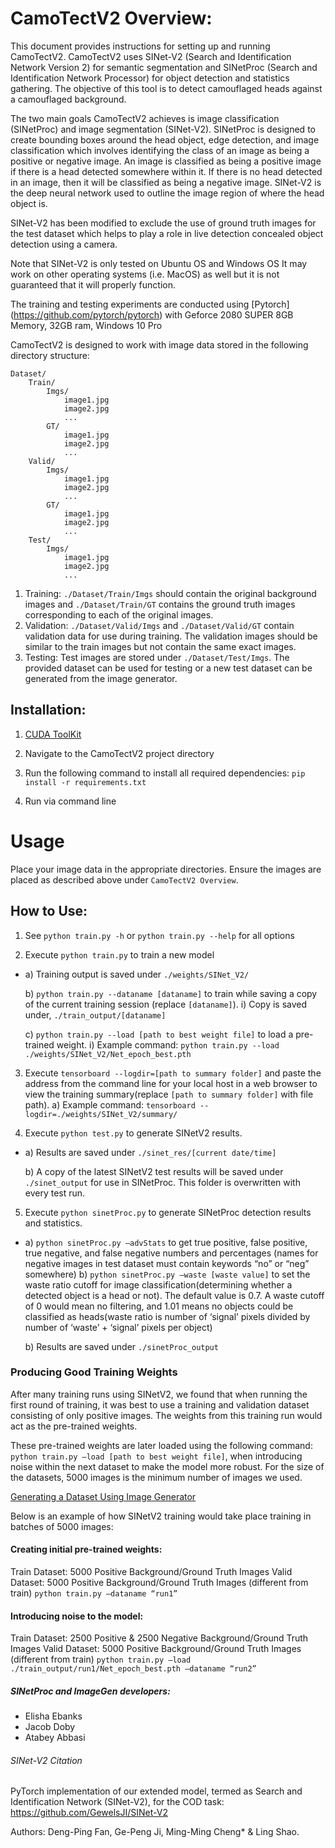 # CamoTectV2 Overview:
This document provides instructions for setting up and running CamoTectV2. CamoTectV2 uses SINet-V2 (Search and Identification Network Version 2) for semantic segmentation and SINetProc (Search and Identification Network Processor) for object detection and statistics gathering. The objective of this tool is to detect camouflaged heads against a camouflaged background.

The two main goals CamoTectV2 achieves is image classification (SINetProc) and image segmentation (SINet-V2). SINetProc is designed to create bounding boxes around the head object, edge detection, and image classification which involves identifying the class of an image as being a positive or negative image. An image is classified as being a positive image if there is a head detected somewhere within it. If there is no head detected in an image, then it will be classified as being a negative image. SINet-V2 is the deep neural network used to outline the image region of where the head object is.

SINet-V2 has been modified to exclude the use of ground truth images for the test dataset which helps to play a role in live detection concealed object detection using a camera.


Note that SINet-V2 is only tested on Ubuntu OS and Windows OS
It may work on other operating systems (i.e. MacOS) as well but it is not guaranteed that it will properly function.

The training and testing experiments are conducted using [Pytorch] (https://github.com/pytorch/pytorch) with Geforce 2080 SUPER 8GB Memory, 32GB ram, Windows 10 Pro


CamoTectV2 is designed to work with image data stored in the following directory structure:

    Dataset/
        Train/
            Imgs/
                image1.jpg
                image2.jpg
                ...
            GT/
                image1.jpg
                image2.jpg
                ...
        Valid/
            Imgs/
                image1.jpg
                image2.jpg
                ...
            GT/
                image1.jpg
                image2.jpg
                ...
        Test/
            Imgs/
                image1.jpg
                image2.jpg
                ...

1) Training: `./Dataset/Train/Imgs` should contain the original background images and `./Dataset/Train/GT` contains the ground truth images corresponding to each of the original images.
2) Validation: `./Dataset/Valid/Imgs` and  `./Dataset/Valid/GT` contain validation data for use during training. The validation images should be similar to the train images but not contain the same exact images.
3) Testing: Test images are stored under `./Dataset/Test/Imgs`. The provided dataset can be used for testing or a new test dataset can be generated from the image generator.



## Installation:
1) [CUDA ToolKit](https://developer.nvidia.com/cuda-10.2-download-archive)

2) Navigate to the CamoTectV2 project directory

3) Run the following command to install all required dependencies: `pip install -r requirements.txt`
   
4) Run via command line



# Usage
Place your image data in the appropriate directories. Ensure the images are placed as described above under `CamoTectV2 Overview`.

## How to Use:
1) See `python train.py -h` or `python train.py --help` for all options

2) Execute `python train.py` to train a new model 
-   a) Training output is saved under `./weights/SINet_V2/`

    b) `python train.py --dataname [dataname]` to train while saving a copy of the current training session (replace `[dataname]`).
        i) Copy is saved under, `./train_output/[dataname]`

    c) `python train.py --load [path to best weight file]` to load a pre-trained weight.
        i) Example command: `python train.py --load ./weights/SINet_V2/Net_epoch_best.pth`
   

3) Execute `tensorboard --logdir=[path to summary folder]` and paste the address from the command line for your local host in a web browser to view the training summary(replace `[path to summary folder]` with file path).
    a) Example command: `tensorboard --logdir=./weights/SINet_V2/summary/`

4) Execute `python test.py` to generate SINetV2 results. 
-   a) Results are saved under `./sinet_res/[current date/time]`

    b) A copy of the latest SINetV2 test results will be saved under `./sinet_output` for use in SINetProc. This folder is overwritten with every test run.

5) Execute `python sinetProc.py` to generate SINetProc detection results and statistics.
-   a) `python sinetProc.py —advStats` to get true positive, false positive, true negative, and false negative numbers and percentages (names for negative images in test dataset must contain keywords “no” or “neg” somewhere)
    b) `python sinetProc.py –waste [waste value]` to set the waste ratio cutoff for image classification(determining whether a detected object is a head or not). The default value is 0.7. A waste cutoff of 0 would mean no filtering, and 1.01 means no objects could be classified as heads(waste ratio is number of ‘signal’ pixels divided by number of ‘waste’ + ‘signal’ pixels per object)

    b) Results are saved under `./sinetProc_output`



### Producing Good Training Weights
After many training runs using SINetV2, we found that when running the first round of training, it was best to use a training and validation dataset consisting of only positive images. The weights from this training run would act as the pre-trained weights.

These pre-trained weights are later loaded using the following command: `python train.py –load [path to best weight file]`,  when introducing noise within the next dataset to make the model more robust. For the size of the datasets, 5000 images is the minimum number of images we used.

[Generating a Dataset Using Image Generator](https://github.com/eebanks100/ImageGenerator)


Below is an example of how SINetV2 training would take place training in batches of 5000 images:

#### Creating initial pre-trained weights:
Train Dataset: 5000 Positive Background/Ground Truth Images
Valid Dataset: 5000 Positive Background/Ground Truth Images (different from train)
`python train.py –dataname “run1”`

#### Introducing noise to the model:
Train Dataset: 2500 Positive & 2500 Negative Background/Ground Truth Images
Valid Dataset: 5000 Positive Background/Ground Truth Images (different from train)
`python train.py –load ./train_output/run1/Net_epoch_best.pth –dataname “run2”`



##### SINetProc and ImageGen developers:
- Elisha Ebanks
- Jacob Doby
- Atabey Abbasi


###### SINet-V2 Citation
PyTorch implementation of our extended model, termed as Search and Identification Network (SINet-V2), for the COD task: https://github.com/GewelsJI/SINet-V2

Authors: Deng-Ping Fan, Ge-Peng Ji, Ming-Ming Cheng* & Ling Shao.



